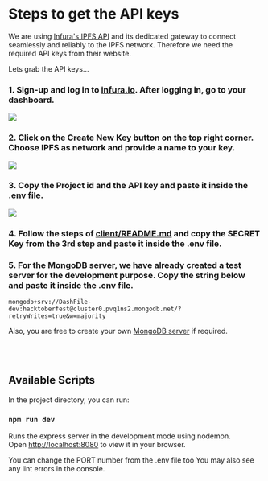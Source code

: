 
# Steps to get the API keys

We are using [Infura's IPFS API](https://docs.infura.io/infura/networks/ipfs) and its dedicated gateway to connect seamlessly and reliably to the IPFS network. Therefore we need the required API keys from their website.

Lets grab the API keys...

### 1. Sign-up and log in to [infura.io](https://infura.io/). After logging in, go to your dashboard.  
<img src="https://user-images.githubusercontent.com/63467479/190861769-991597fb-ed03-4138-ba84-ea7cc6397b2a.png">

### 2. Click on the Create New Key button on the top right corner. Choose IPFS as network and provide a name to your key.
<img src="https://user-images.githubusercontent.com/63467479/190861933-611da204-dfc8-49a8-8c79-dfd8fa2de747.png">

### 3. Copy the Project id and the API key and paste it inside the .env file. 
<img src="https://user-images.githubusercontent.com/63467479/190862011-0db5fe8c-ef57-4e67-9b24-a3f012632023.png">

### 4. Follow the steps of [client/README.md](../client/README.md) and copy the SECRET Key from the 3rd step and paste it inside the .env file.

### 5. For the MongoDB server, we have already created a test server for the development purpose. Copy the string below and paste it inside the .env file.
```
mongodb+srv://DashFile-dev:hacktoberfest@cluster0.pvq1ns2.mongodb.net/?retryWrites=true&w=majority
```

Also, you are free to create your own [MongoDB server](https://www.mongodb.com/atlas/database) if required.

</br>


</br>

## Available Scripts

In the project directory, you can run:

### `npm run dev`

Runs the express server in the development mode using nodemon.\
Open [http://localhost:8080](http://localhost:8080) to view it in your browser.

You can change the PORT number from the .env file too
You may also see any lint errors in the console.
